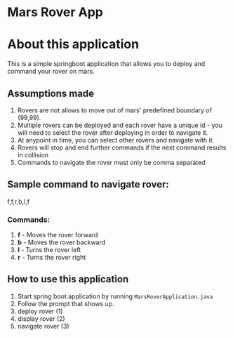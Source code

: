 
# Mars Rover App

# About this application

This is a simple springboot application that allows you to deploy and command your rover on mars.

## Assumptions made
1. Rovers are not allows to move out of mars' predefined boundary of (99,99).
2. Multiple rovers can be deployed and each rover have a unique id - you will need to select the rover after deploying in order to navigate it.
3. At anypoint in time, you can select other rovers and navigate with it.
4. Rovers will stop and end further commands if the next command results in collision
5. Commands to navigate the rover must only be comma separated

## Sample command to navigate rover:
f,f,r,b,l,f

### Commands:
1. **f** - Moves the rover forward
2. **b** - Moves the rover backward
3. **l** - Turns the rover left
4. **r** - Turns the rover right

## How to use this application
1. Start spring boot application by running `MarsRoverApplication.java`
2. Follow the prompt that shows up.
3. deploy rover (1)
4. display rover (2)
5. navigate rover (3)
